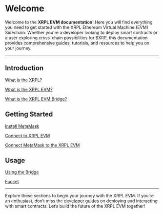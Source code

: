 # Welcome

Welcome to the **XRPL EVM documentation**! Here you will find everything you need to get started with the XRPL Ethereum Virtual Machine (EVM) Sidechain. Whether you're a developer looking to deploy smart contracts or a user exploring cross-chain possibilities for $XRP, this documentation provides comprehensive guides, tutorials, and resources to help you on your journey.

---

## Introduction

[What is the XRPL?](./introduction/what-is-the-xrpl.md)

[What is the XRPL EVM?](./introduction/what-is-the-xrpl-evm.md)

[What is the XRPL EVM Bridge?](./introduction/what-is-the-xrpl-evm-bridge.md)

## Getting Started

[Install MetaMask](./getting-started/install-metamask.md)

[Connect to XRPL EVM](./getting-started/connect-to-the-xrpl-evm.md)

[Connect MetaMask to the XRPL EVM](./getting-started/connect-to-the-xrpl-evm.md)

## Usage

[Using the Bridge](./using-the-bridge.md)

[Faucet](./faucet.md)

---

Explore these sections to begin your journey with the XRPL EVM. If you’re an enthusiast, don’t miss the [developer guides](../developers/developing-smart-contracts/develop-a-smart-contract.md) on deploying and interacting with smart contracts. Let’s build the future of the XRPL EVM together!
